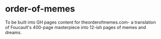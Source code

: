 # order-of-memes
To be built into GH pages content for theorderofmemes.com- a translation of Foucault's 400-page masterpiece into 12-ish pages of memes and dreams.
